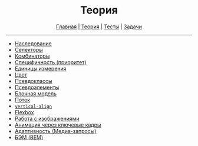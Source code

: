 <div align="center">

# Теория

[Главная](https://github.com/M0n0mah/css)
|
[Теория](/theory/README.md)
|
[Тесты](/tests/README.md)
|
[Задачи](/tasks/README.md)

</div>

---

* [Наследование](./inheritance.md)
* [Селекторы](./selectors.md)
* [Комбинаторы](./combinators.md)
* [Специфичность (приоритет)](./specificity.md)
* [Единицы измерения](./units.md)
* [Цвет](./color.md)
* [Псевдоклассы](./pseudo-classes.md)
* [Псевдоэлементы](./pseudo-elements.md)
* [Блочная модель](./box-model.md)
* [Поток](./flow.md)
* [`vertical-align`](./vertical-align.md)
* [Flexbox](./flexbox.md)
* [Работа с изображениями](./images.md)
* [Анимация через ключевые кадры](./animation-keyframes.md)
* [Адаптивность (Медиа-запросы)](./media.md)
* [БЭМ (BEM)](./bem.md)
